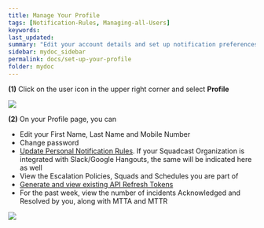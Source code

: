 ```yaml
---
title: Manage Your Profile
tags: [Notification-Rules, Managing-all-Users]
keywords:
last_updated:
summary: "Edit your account details and set up notification preferences"
sidebar: mydoc_sidebar
permalink: docs/set-up-your-profile
folder: mydoc
---
```


**(1)** Click on the user icon in the upper right corner and select **Profile**

![](images/manage_account_1.png)

**(2)** On your Profile page, you can
- Edit your First Name, Last Name and Mobile Number 
- Change password
- [Update Personal Notification Rules](notification-rules). If your Squadcast Organization is integrated with Slack/Google Hangouts, the same will be indicated here as well
- View the Escalation Policies, Squads and Schedules you are part of
- [Generate and view existing API Refresh Tokens](squadcast-public-api)
- For the past week, view the number of incidents Acknowledged and Resolved by you, along with MTTA and MTTR

![](images/manage_account_2.png)